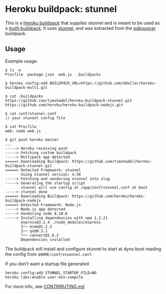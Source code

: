 Heroku buildpack: stunnel
=========================

This is a [Heroku buildpack][buildpack] that supplies stunnel and is meant to be used as a [multi-buildpack][multi]. It uses [stunnel][stunnel], and was extracted from the [pgbouncer][pgbouncer] buildpack.

[buildpack]: http://devcenter.heroku.com/articles/buildpacks
[multi]: https://github.com/ddollar/heroku-buildpack-multi
[stunnel]: http://stunnel.org/
[pgbouncer]: https://github.com/gregburek/heroku-buildpack-pgbouncer

Usage
-----

Example usage:

    $ ls -a
    Procfile  package.json  web.js  .buildpacks

    $ heroku config:add BUILDPACK_URL=https://github.com/ddollar/heroku-buildpack-multi.git

    $ cat .buildpacks
    https://github.com/timshadel/heroku-buildpack-stunnel.git
    https://github.com/heroku/heroku-buildpack-nodejs.git

    $ cat conf/stunnel.conf
    // your stunnel config file

    $ cat Procfile
    web: node web.js

    $ git push heroku master
    ...
    -----> Heroku receiving push
    -----> Fetching custom buildpack
    -----> Multipack app detected
    =====> Downloading Buildpack: https://github.com/timshadel/heroku-buildpack-stunnel.git
    =====> Detected Framework: stunnel
           Using stunnel version: 4.56
    -----> Fetching and vendoring stunnel into slug
    -----> Generating the startup script
           stunnel will use config at /app/conf/stunnel.conf at boot
    -----> stunnel done
    =====> Downloading Buildpack: https://github.com/heroku/heroku-buildpack-nodejs
    =====> Detected Framework: Node.js
    -----> Node.js app detected
    -----> Vendoring node 0.10.6
    -----> Installing dependencies with npm 1.2.21
           express@3.2.4 ./node_modules/express
           ├── mime@1.2.2
           ├── qs@0.3.1
           └── connect@1.6.2
           Dependencies installed

The buildpack will install and configure stunnel to start at dyno boot reading the config from `$HOME/conf/stunnnel.conf`.

If you don't want a startup file generated

    heroku config:add STUNNEL_STARTUP_FILE=NO
    heroku labs:enable user-env-compile

For more info, see [CONTRIBUTING.md](CONTRIBUTING.md)
